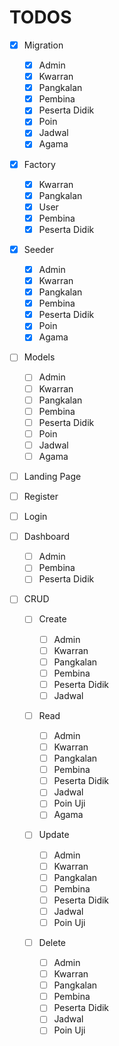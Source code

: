 # TODOS

-   [x] Migration

    -   [x] Admin
    -   [x] Kwarran
    -   [x] Pangkalan
    -   [x] Pembina
    -   [x] Peserta Didik
    -   [x] Poin
    -   [x] Jadwal
    -   [x] Agama

-   [x] Factory

    -   [x] Kwarran
    -   [x] Pangkalan
    -   [x] User
    -   [x] Pembina
    -   [x] Peserta Didik

-   [x] Seeder

    -   [x] Admin
    -   [x] Kwarran
    -   [x] Pangkalan
    -   [x] Pembina
    -   [x] Peserta Didik
    -   [x] Poin
    -   [x] Agama

-   [ ] Models

    -   [ ] Admin
    -   [ ] Kwarran
    -   [ ] Pangkalan
    -   [ ] Pembina
    -   [ ] Peserta Didik
    -   [ ] Poin
    -   [ ] Jadwal
    -   [ ] Agama

-   [ ] Landing Page
-   [ ] Register
-   [ ] Login
-   [ ] Dashboard

    -   [ ] Admin
    -   [ ] Pembina
    -   [ ] Peserta Didik

-   [ ] CRUD

    -   [ ] Create

        -   [ ] Admin
        -   [ ] Kwarran
        -   [ ] Pangkalan
        -   [ ] Pembina
        -   [ ] Peserta Didik
        -   [ ] Jadwal

    -   [ ] Read

        -   [ ] Admin
        -   [ ] Kwarran
        -   [ ] Pangkalan
        -   [ ] Pembina
        -   [ ] Peserta Didik
        -   [ ] Jadwal
        -   [ ] Poin Uji
        -   [ ] Agama

    -   [ ] Update

        -   [ ] Admin
        -   [ ] Kwarran
        -   [ ] Pangkalan
        -   [ ] Pembina
        -   [ ] Peserta Didik
        -   [ ] Jadwal
        -   [ ] Poin Uji

    -   [ ] Delete

        -   [ ] Admin
        -   [ ] Kwarran
        -   [ ] Pangkalan
        -   [ ] Pembina
        -   [ ] Peserta Didik
        -   [ ] Jadwal
        -   [ ] Poin Uji

